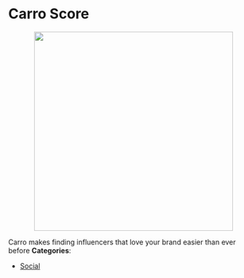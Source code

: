 # Carro Score

<p align="center">
    <img width="400" src="https://raw.githubusercontent.com/awesome-apis/awesome-apis/apis/carro-score/logo_256x256.png" />
</p>


Carro makes finding influencers that love your brand easier than ever before
**Categories**:

- [Social](https://github/awesome-apis/awesome-apis#social)




